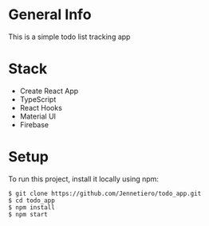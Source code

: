 # General Info
This is a simple todo list tracking app
# Stack
* Create React App
* TypeScript
* React Hooks
* Material UI
* Firebase
# Setup
To run this project, install it locally using npm:
```
$ git clone https://github.com/Jennetiero/todo_app.git
$ cd todo_app
$ npm install
$ npm start
